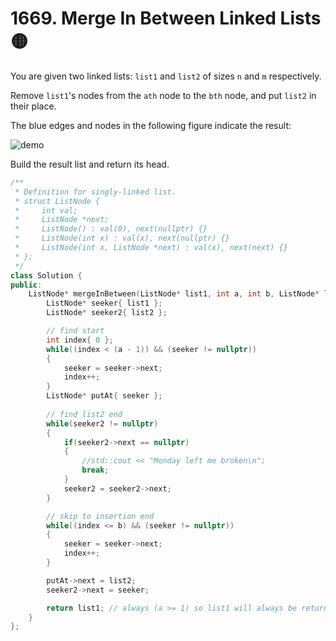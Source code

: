 # 1669. Merge In Between Linked Lists 🟡

You are given two linked lists: ```list1``` and ```list2``` of sizes ```n``` and ```m``` respectively.

Remove ```list1```'s nodes from the ```ath``` node to the ```bth``` node, and put ```list2``` in their place.

The blue edges and nodes in the following figure indicate the result:

![demo](https://assets.leetcode.com/uploads/2020/11/05/fig1.png)

Build the result list and return its head.

```cpp
/**
 * Definition for singly-linked list.
 * struct ListNode {
 *     int val;
 *     ListNode *next;
 *     ListNode() : val(0), next(nullptr) {}
 *     ListNode(int x) : val(x), next(nullptr) {}
 *     ListNode(int x, ListNode *next) : val(x), next(next) {}
 * };
 */
class Solution {
public:
    ListNode* mergeInBetween(ListNode* list1, int a, int b, ListNode* list2) {
        ListNode* seeker{ list1 };
        ListNode* seeker2{ list2 };

        // find start
        int index{ 0 };
        while((index < (a - 1)) && (seeker != nullptr))
        {
            seeker = seeker->next;
            index++;
        }
        ListNode* putAt{ seeker };
        
        // find list2 end
        while(seeker2 != nullptr)
        {
            if(seeker2->next == nullptr)
            {
                //std::cout << "Monday left me broken\n";
                break;
            }
            seeker2 = seeker2->next;
        }

        // skip to insertion end
        while((index <= b) && (seeker != nullptr))
        {
            seeker = seeker->next;
            index++;
        }

        putAt->next = list2;
        seeker2->next = seeker;

        return list1; // always (a >= 1) so list1 will always be returned
    }
};
```

